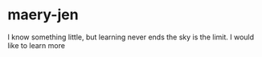 # maery-jen
I know something little, but learning never ends the sky is the limit. I would like to learn more
